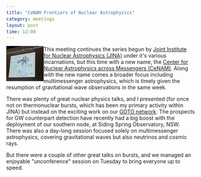 ```yaml
---
title: "CeNAM Frontiers of Nuclear Astrophysics"
category: meetings
layout: post
time: 12:00
---
```

<p>
<img src="/images/20230525_163317.jpg" width="100" align="left">
This meeting continues the series begun by 
<a href="https://www.jinaweb.org">Joint Institute for Nuclear
Astrophysics (JINA)</a> under it's various incarnations, but this time
with a new name, the 
<a href="https://indico.frib.msu.edu/event/58">Center for Nuclear
Astrophysics across Messengers (CeNAM)</a>. Along with the new name comes
a broader focus including multimessenger astrophysics, which is timely
given the resumption of gravitational wave observations in the same week.
</p>
<p>
There was plenty of great nuclear physics talks, and I presented (for once not
on thermonuclear bursts, which has been my primary activity
within JINA) but instead on the exciting work on our 
<a href="http://goto-observatory.org">GOTO network</a>. The prospects
for GW counterpart detection have recently had a big boost with the
deployment of our southern node, at Siding Spring Observatory, NSW.
There was also a day-long session focused solely on multimessenger
astrophysics, covering gravitational waves but also neutrinos and cosmic
rays. 
</p>
<p>
But there were a couple of other great talks on bursts, and we managed an
enjoyable "unconference" session on Tuesday to bring everyone up to speed.
</p>
